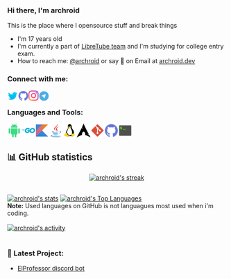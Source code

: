 
<!--
**archroid/archroid** is a ✨ _special_ ✨ repository because its `README.md` (this file) appears on your GitHub profile.
-->
### Hi there, I'm archroid 

This is the place where I opensource stuff and break things
- I'm 17 years old
- I'm currently a part of [LibreTube team](https://github.com/libre-tube/LibreTube) and I'm studying for college entry exam.
- How to reach me: [@archroid][Telegram] or say 👋 on Email at [archroid.dev](mailto:archroid.dev@gmail.com)

### Connect with me:

[<img align="left" alt="archroid.dev | Twitter" width="25px" src="./assets/twitter.png" />][twitter]
[<img align="left" alt="archroid | GitHub" width="24px" src="./assets/github.png" />][github]
[<img align="left" alt="archroid.dev | Instagram" width="23px" src="./assets/instagram.png" />][instagram]
[<img align="left" alt="archroid | Telegram" width="25px" src="./assets/telegram.png" />][telegram]

<br />

### Languages and Tools:
<img align="left" alt="Android" width="32px" src="./assets/android.svg" />
<img align="left" alt="Golang" width="32px" src="./assets/golang.png" />
<img align="left" alt="Kotlin" width="32px" src="./assets/kotlin.png" />
<img align="left" alt="Java" width="32px" src="./assets/java.png" />
<img align="left" alt="Linux" width="32px" src="./assets/linux.png" />
<img align="left" alt="ArchLinux" width="32px" src="./assets/archlinux.png" />
<img align="left" alt="Git" width="32px" src="./assets/git.png" />
<img align="left" alt="GitHub" width="32px" src="./assets/github.png" />
<img align="left" alt="Terminal" width="32px" src="./assets/terminal.png" />

<br />
<br />

## 📊 GitHub statistics
  
<p align="center">
 <a href="#">
   <img alt="archroid's streak" src="https://github-readme-streak-stats.herokuapp.com/?user=archroid&theme=black-ice&hide_border=true&stroke=0000&background=060A0CD0"/>
 </a>
</p>
<br/>
<a href="#">
  <img alt="archroid's stats" src="https://github-readme-stats.vercel.app/api?username=archroid&show_icons=true&count_private=true&theme=react&hide_border=true&bg_color=0D1117"/></a>
  <a href="#">
    <img alt="archroid's Top Languages" src="https://github-readme-stats.vercel.app/api/top-langs/?username=archroid&langs_count=8&count_private=true&layout=compact&theme=react&hide_border=true&bg_color=0D1117"/></a>
<br/>
<b>Note:</b> Used languages on GitHub is not languagues most used when i'm coding.

<br/>
<br/>
<a href="#">
  <img alt="archroid's activity" src="https://activity-graph.herokuapp.com/graph?username=archroid&bg_color=0D1117&color=5BCDEC&line=5BCDEC&point=FFFFFF&hide_border=true"/></a>
<br/>
<br/>

### 📕 Latest Project:
<!-- BLOG-POST-LIST:START -->
- [ElProfessor discord bot](https://github.com/archroid/ElProfessorBot)
<!-- BLOG-POST-LIST:END -->

[website]: archroid.xyz
[instagram]: https://www.instagram.com/archroid.dev/
[twitter]: https://twitter.com/vibhorchaudhry
[github]: https://github.com/archroid
[telegram]: https://t.me/archroid
